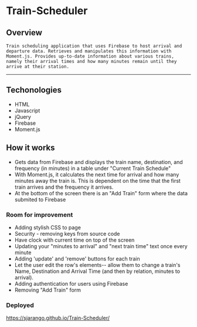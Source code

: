 # Train-Scheduler

## Overview 

    Train scheduling application that uses Firebase to host arrival and departure data. Retrieves and manipulates this information with Moment.js. Provides up-to-date information about various trains, namely their arrival times and how many minutes remain until they arrive at their station.
 - - - 

## Techonologies
* HTML
* Javascript
* jQuery
* Firebase
* Moment.js

## How it works
* Gets data from Firebase and displays the train name, destination, and frequency (in minutes) in a table under "Current Train Schedule"
* With Moment.js, it calculates the next time for arrival and how many minutes away the train is. This is dependent on the time that the first train arrives and the frequency it arrives. 
* At the bottom of the screen there is an "Add Train" form where the data submited to Firebase

### Room for improvement
* Adding stylish CSS to page
* Security - removing keys from source code
* Have clock with current time on top of the screen
* Updating your "minutes to arrival" and "next train time" text once every minute
* Adding 'update' and 'remove' buttons for each train
* Let the user edit the row's elements-- allow them to change a train's Name, Destination and Arrival Time (and then by relation, minutes to arrival).
* Adding authentication for users using Firebase
* Removing "Add Train" form

### Deployed
https://sjarango.github.io/Train-Scheduler/

